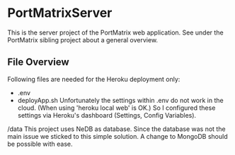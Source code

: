 # PortMatrixServer []()

This is the server project of the PortMatrix web application. See under the PortMatrix sibling project about a general overview.

## File Overview
 
Following files are needed for the Heroku deployment only:
* .env
* deployApp.sh
Unfortunately the settings within .env do not work in the cloud. (When using 'heroku local web' is OK.)
So I configured these settings via Heroku's dashboard (Settings, Config Variables).

/data
This project uses NeDB as database. Since the database was not the main issue we sticked to this simple solution. A change to 
MongoDB should be possible with ease.



